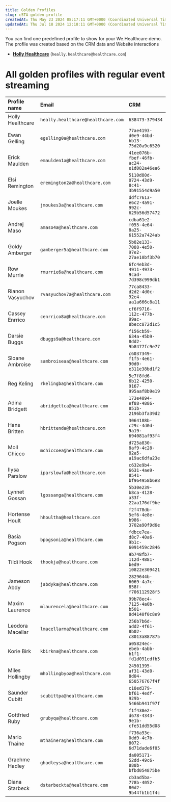 ```yaml
---
title: Golden Profiles
slug: c5TA-golden-profile
createdAt: Thu May 23 2024 08:17:11 GMT+0000 (Coordinated Universal Time)
updatedAt: Thu Jul 18 2024 12:18:11 GMT+0000 (Coordinated Universal Time)
---
```


You can find one predefined profile to show for your We.Healthcare demo. The profile  was created based on the CRM data and Website interactions

- [**Holly Healthcare**](https://experience.adobe.com/#/@demosystem4/sname\:public-we-healthcare/platform/profile/browse/BVpqCwh414XmpZcvoXmpbYXGq3v4XmpbYXGq3vnKJg) (`heally.healthcare@healthcare.com`)

# All golden profiles with regular event streaming

| Profile name     | Email                              | CRM                                    |
| :--------------- | :--------------------------------- | :------------------------------------- |
| Holly Healthcare | `heally.healthcare@healthcare.com` | `638473-379434`                        |
| Ewan Gelling     | `egelling0a@healthcare.com  `      | `77ae4193-d0e9-44bd-bb13-75d20a9c6520` |
| Erick Maulden    | `emaulden1a@healthcare.com  `      | `41ee076b-fbef-46fb-ac24-e1d082a46ea6` |
| Elsi Remington   | `eremington2a@healthcare.com`      | `5110d80d-0724-43d9-8c41-3b91554d9a50` |
| Joelle Moukes    | `jmoukes3a@healthcare.com   `      | `ddfc7613-e6c2-4a91-992c-629b56d57472` |
| Andrej Maso      | `amaso4a@healthcare.com     `      | `cdba61e2-f055-4e64-8a25-61552a7424ab` |
| Goldy Amberger   | `gamberger5a@healthcare.com `      | `5b82e133-7088-4e50-97e2-27ae10bf3b70` |
| Row Murrie       | `rmurrie6a@healthcare.com   `      | `6fc4eb3d-4911-4973-9cad-7d398c999db1` |
| Rianon Vasyuchov | `rvasyuchov7a@healthcare.com`      | `77ca8433-d2d2-4d0c-92e4-aa1a666c8a11` |
| Cassey Enrrico   | `cenrrico8a@healthcare.com  `      | `cf6f9716-112c-477b-99ac-8becc872d1c5` |
| Darsie Buggs     | `dbuggs9a@healthcare.com    `      | `f156cb59-634a-45b9-8dd2-9b8477fc9e77` |
| Sloane Ambroise  | `sambroiseaa@healthcare.com `      | `c6037349-f1f5-4e61-90d0-e311e38bd1f2` |
| Reg Keling       | `rkelingba@healthcare.com   `      | `5e7f8fd6-6b12-4250-9167-995aaf8b9e19` |
| Adina Bridgett   | `abridgettca@healthcare.com `      | `173e4094-ef88-4886-851b-2196b3fa39d2` |
| Hans Britten     | `hbrittenda@healthcare.com  `      | `3064188b-c29c-4d0d-9a19-694081af93f4` |
| Moll Chicco      | `mchiccoea@healthcare.com   `      | `d725a830-8af9-4c28-82a5-a19ac6dfa23e` |
| Ilysa Parslow    | `iparslowfa@healthcare.com  `      | `c632e9b4-6631-4ae9-8541-bf964958b6e8` |
| Lynnet Gossan    | `lgossanga@healthcare.com   `      | `5b30e239-b8ca-4128-a33f-22aa176df9be` |
| Hortense Hoult   | `hhoultha@healthcare.com    `      | `f2f478db-5ef6-4e8e-b986-3702a90f9d6e` |
| Basia Pogson     | `bpogsonia@healthcare.com   `      | `fdbce7ea-d8c7-40a6-9b1c-6091459c2846` |
| Tildi Hook       | `thookja@healthcare.com     `      | `9b748fb7-112d-4881-bed9-10822e309421` |
| Jameson Abdy     | `jabdyka@healthcare.com     `      | `2829644b-6069-4a7c-858f-f706112928f5` |
| Maxim Laurence   | `mlaurencela@healthcare.com `      | `99b78ec4-7125-4a0b-b501-8d4140f0c8e9` |
| Leodora Macellar | `lmacellarma@healthcare.com `      | `256b7b6d-add2-4f61-8b02-c8013a887875` |
| Korie Birk       | `kbirkna@healthcare.com     `      | `a05824ec-ebeb-4abb-b1f1-fd1d091edfb5` |
| Miles Hollingby  | `mhollingbyoa@healthcare.com`      | `24501395-af31-43d0-8d04-650576767f4f` |
| Saunder Cubitt   | `scubittpa@healthcare.com   `      | `c18ed379-bf61-4edf-929b-5466b941f97f` |
| Gottfried Ruby   | `grubyqa@healthcare.com     `      | `f1f438e2-d678-4343-9e1b-cfe51dd55d08` |
| Marlo Thaine     | `mthainera@healthcare.com   `      | `f736a93e-0dd9-4c7b-8072-6d71dade6f05` |
| Graehme Hadley   | `ghadleysa@healthcare.com   `      | `da005171-52dd-49c6-888b-bfbd054875be` |
| Diana Starbeck   | `dstarbeckta@healthcare.com `      | `cb3ad5ba-778b-4052-80d2-9b44fb1b1f4c` |

